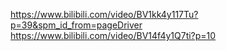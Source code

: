 https://www.bilibili.com/video/BV1kk4y117Tu?p=39&spm_id_from=pageDriver
https://www.bilibili.com/video/BV14f4y1Q7ti?p=10
